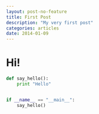 ```yaml
---
layout: post-no-feature
title: First Post
description: "My very first post"
categories: articles
date: 2014-01-09
---
```


# Hi!

~~~ python
def say_hello():
    print "Hello"


if __name__ == "__main__":
    say_hello()
~~~

